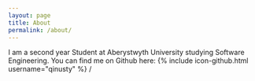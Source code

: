 ```yaml
---
layout: page
title: About
permalink: /about/
---
```


I am a second year Student at Aberystwyth University studying Software
Engineering. 
You can find me on Github here: 
{% include icon-github.html username="qinusty" %} /
